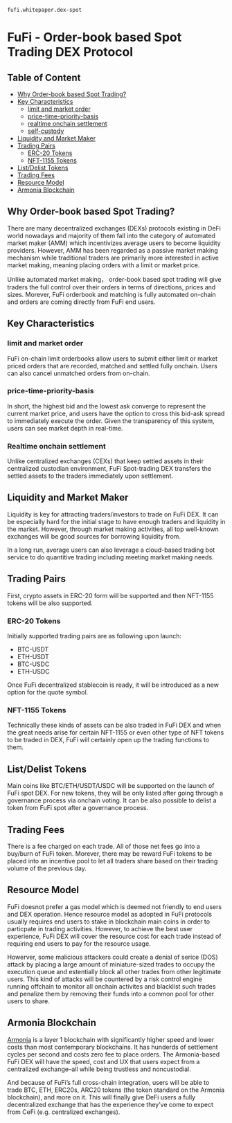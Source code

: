 
`fufi.whitepaper.dex-spot`

# FuFi - Order-book based Spot Trading DEX Protocol

## Table of Content
  - [Why Order-book based Spot Trading?](#why-spot-trading)
  - [Key Characteristics](#key-characteristics)
    - [limit and market order](#limit-and-market-order)
    - [price-time-priority-basis](#price-time-priority-basis)
    - [realtime onchain settlement](#realtime-onchain-settlement)
    - [self-custody](#self-custody)
  - [Liquidity and Market Maker](#liquidity-and-market-maker)
  - [Trading Pairs](#trading-pairs)
    - [ERC-20 Tokens](#erc-20-tokens) 
    - [NFT-1155 Tokens](#nft-1155-tokens)
  - [List/Delist Tokens](#listdelist-tokens)
  - [Trading Fees](#trading-fees)
  - [Resource Model](#resource-model)
  - [Armonia Blockchain](#armonia-blockchain)
  
## Why Order-book based Spot Trading?

There are many decentralized exchanges (DEXs) protocols existing in DeFi world nowadays and majority of them fall into the category of automated market maker (AMM) which incentivizes average users to become liquidity providers. However, AMM has been regarded as a passive market making mechanism while traditional traders are primarily more interested in active market making, meaning placing orders with a limit or market price.

Unlike automated market making， order-book based spot trading will give traders the full control over their orders in terms of directions, prices and sizes. Morever, FuFi orderbook and matching is fully automated on-chain and orders are coming directly from FuFi end users.

## Key Characteristics

### limit and market order

FuFi on-chain limit orderbooks allow users to submit either limit or market priced orders that are recorded, matched and settled fully onchain. Users can also cancel unmatched orders from on-chain.

### price-time-priority-basis

In short, the highest bid and the lowest ask converge to represent the current market price, and users have the option to cross this bid-ask spread to immediately execute the order. Given the transparency of this system, users can see market depth in real-time.
 
### Realtime onchain settlement

Unlike centralized exchanges (CEXs) that keep settled assets in their centralized custodian environment, FuFi Spot-trading DEX transfers the settled assets to the traders immediately upon settlement.

## Liquidity and Market Maker

Liquidity is key for attracting traders/investors to trade on FuFi DEX. It can be especially hard for the initial stage to have enough traders and liquidity in the market. However, through market making activities, all top well-known exchanges will be good sources for borrowing liquidity from.

In a long run, average users can also leverage a cloud-based trading bot service to do quantitive trading including meeting market making needs.

## Trading Pairs

First, crypto assets in ERC-20 form will be supported and then NFT-1155 tokens will be also supported.

### ERC-20 Tokens

Initially supported trading pairs are as following upon launch:

- BTC-USDT
- ETH-USDT
- BTC-USDC
- ETH-USDC
  
Once FuFi decentralized stablecoin is ready, it will be introduced as a new option for the quote symbol.

### NFT-1155 Tokens

Technically these kinds of assets can be also traded in FuFi DEX and when the great needs arise for certain NFT-1155 or even other type of NFT tokens to be traded in DEX, FuFi will certainly open up the trading functions to them.

## List/Delist Tokens

Main coins like BTC/ETH/USDT/USDC will be supported on the launch of FuFi spot DEX. For new tokens, they will be only listed after going through a governance process via onchain voting. It can be also possible to delist a token from FuFi spot after a governance process.

## Trading Fees

There is a fee charged on each trade. All of those net fees go into a buy/burn of FuFi token. Morever, there may be reward FuFi tokens to be placed into an incentive pool to let all traders share based on their trading volume of the previous day.

## Resource Model

FuFi doesnot prefer a gas model which is deemed not friendly to end users and DEX operation. Hence resource model as adopted in FuFi protocols usually requires end users to stake in blockchain main coins in order to particpate in trading activities. However, to achieve the best user experience, FuFi DEX will cover the resource cost for each trade instead of requiring end users to pay for the resource usage. 

Howerver, some malicious attackers could create a denial of serice (DOS) attack by placing a large amount of miniature-sized trades to occupy the execution queue and estentially block all other trades from other legitimate users. This kind of attacks will be countered by a risk control engine running offchain to monitor all onchain activites and blacklist such trades and penalize them by removing their funds into a common pool for other users to share.

## Armonia Blockchain

[Armonia](https://amax.network) is a layer 1 blockchain with significantly higher speed and lower costs than most contemporary blockchains. It has hunderds of settlement cycles per second and costs zero fee to place orders. The Armonia-based FuFi DEX will have the speed, cost and UX that users expect from a centralized exchange–all while being trustless and noncustodial.

And because of FuFi’s full cross-chain integration, users will be able to trade BTC, ETH, ERC20s, ARC20 tokens (the token standard on the Armonia blockchain), and more on it. This will finally give DeFi users a fully decentralized exchange that has the experience they’ve come to expect from CeFi (e.g. centralized exchanges).
